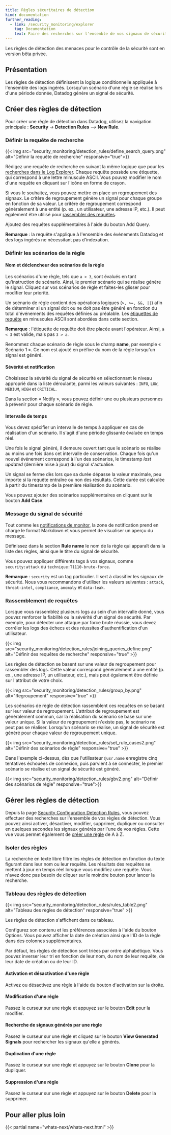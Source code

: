 ```yaml
---
title: Règles sécuritaires de détection
kind: documentation
further_reading:
  - link: /security_monitoring/explorer
    tag: Documentation
    text: Faire des recherches sur l'ensemble de vos signaux de sécurité et effectuer une analyse de la sécurité
---
```

<div class="alert alert-warning">
Les règles de détection des menaces pour le contrôle de la sécurité sont en version bêta privée.
</div>

## Présentation

Les règles de détection définissent la logique conditionnelle appliquée à l'ensemble des logs ingérés. Lorsqu'un scénario d'une règle se réalise lors d'une période donnée, Datadog génère un signal de sécurité.

## Créer des règles de détection

Pour créer une règle de détection dans Datadog, utilisez la navigation principale : **Security** → **Detection Rules** --> **New Rule**.

### Définir la requête de recherche

{{< img src="security_monitoring/detection_rules/define_search_query.png" alt="Définir la requête de recherche" responsive="true">}}

Rédigez une requête de recherche en suivant la même logique que pour les [recherches dans le Log Explorer][1]. Chaque requête possède une étiquette, qui correspond à une lettre minuscule ASCII. Vous pouvez modifier le nom d'une requête en cliquant sur l'icône en forme de crayon.

Si vous le souhaitez, vous pouvez mettre en place un regroupement des signaux. Le critère de regroupement génère un signal pour chaque groupe en fonction de sa valeur. Le critère de regroupement correspond généralement à une entité (p. ex., un utilisateur, une adresse IP, etc.). Il peut également être utilisé pour [rassembler des requêtes](#rassemblement-de-requetes).

Ajoutez des requêtes supplémentaires à l'aide du bouton Add Query.

**Remarque** : la requête s'applique à l'ensemble des événements Datadog et des logs ingérés ne nécessitant pas d'indexation.



### Définir les scénarios de la règle

#### Nom et déclencheur des scénarios de la règle

Les scénarios d'une règle, tels que `a > 3`, sont évalués en tant qu'instruction de scénario. Ainsi, le premier scénario qui se réalise génère le signal. Cliquez sur vos scénarios de règle et faites-les glisser pour modifier leur priorité.

Un scénario de règle contient des opérations logiques (`>, >=, &&, ||`) afin de déterminer si un signal doit ou ne doit pas être généré en fonction du total d'événements des requêtes définies au préalable. Les [étiquettes de requête](#definir-la-requete-de-recherche) en minuscules ASCII sont abordées dans cette section.

**Remarque** : l'étiquette de requête doit être placée avant l'opérateur. Ainsi, `a < 3` est valide, mais pas `3 > a`.

Renommez chaque scénario de règle sous le champ **name**, par exemple « Scénario 1 ». Ce nom est ajouté en préfixe du nom de la règle lorsqu'un signal est généré.

#### Sévérité et notification

Choisissez la sévérité du signal de sécurité en sélectionnant le niveau approprié dans la liste déroulante, parmi les valeurs suivantes : `INFO`, `LOW`, `MEDIUM`, `HIGH` et `CRITICAL`.

Dans la section « Notify », vous pouvez définir une ou plusieurs personnes à prévenir pour chaque scénario de règle.

#### Intervalle de temps

Vous devez spécifier un intervalle de temps à appliquer en cas de réalisation d'un scénario. Il s'agit d'une période glissante évaluée en temps réel.

Une fois le signal généré, il demeure ouvert tant que le scénario se réalise au moins une fois dans cet intervalle de conservation. Chaque fois qu'un nouvel événement correspond à l'un des scénarios, le timestamp *last updated* (dernière mise à jour) du signal s'actualise.

Un signal se ferme dès lors que sa durée dépasse la valeur maximale, peu importe si la requête entraîne ou non des résultats. Cette durée est calculée à partir du timestamp de la première réalisation du scénario.

Vous pouvez ajouter des scénarios supplémentaires en cliquant sur le bouton **Add Case**.

### Message du signal de sécurité

Tout comme les [notifications de monitor][2], la zone de notification prend en charge le format Markdown et vous permet de visualiser un aperçu du message.

Définissez dans la section **Rule name** le nom de la règle qui apparaît dans la liste des règles, ainsi que le titre du signal de sécurité.

Vous pouvez appliquer différents tags à vos signaux, comme `security:attack` ou `technique:T1110-brute-force`.

**Remarque** : `security` est un tag particulier. Il sert à classifier les signaux de sécurité. Nous vous recommandons d'utiliser les valeurs suivantes : `attack`, `threat-intel`, `compliance`, `anomaly` et `data-leak`.

### Rassemblement de requêtes

Lorsque vous rassemblez plusieurs logs au sein d'un intervalle donné, vous pouvez renforcer la fiabilité ou la sévérité d'un signal de sécurité. Par exemple, pour détecter une attaque par force brute réussie, vous devez corréler les logs des échecs et des réussites d'authentification d'un utilisateur.

{{< img src="security_monitoring/detection_rules/joining_queries_define.png" alt="Définir des requêtes de recherche" responsive="true" >}}

Les règles de détection se basent sur une valeur de regroupement pour rassembler des logs. Cette valeur correspond généralement à une entité (p. ex., une adresse IP, un utilisateur, etc.), mais peut également être définie sur l'attribut de votre choix.

{{< img src="security_monitoring/detection_rules/group_by.png" alt="Regroupement" responsive="true" >}}

Les scénarios de règle de détection rassemblent ces requêtes en se basant sur leur valeur de regroupement. L'attribut de regroupement est généralement commun, car la réalisation du scénario se base sur une valeur unique. Si la valeur de regroupement n'existe pas, le scénario ne peut pas se réaliser. Lorsqu'un scénario se réalise, un signal de sécurité est généré pour chaque valeur de regroupement unique.

{{< img src="security_monitoring/detection_rules/set_rule_cases2.png" alt="Définir des scénarios de règle" responsive="true" >}}

Dans l'exemple ci-dessus, dès que l'utilisateur `@usr.name` enregistre cinq tentatives échouées de connexion, puis parvient à se connecter, le premier scénario se réalise et un signal de sécurité est généré.

{{< img src="security_monitoring/detection_rules/gbv2.png" alt="Définir des scénarios de règle" responsive="true">}}

## Gérer les règles de détection

Depuis la page [Security Configuration Detection Rules][3], vous pouvez effectuer des recherches sur l'ensemble de vos règles de détection. Vous pouvez ainsi activer, désactiver, modifier, supprimer, dupliquer ou consulter en quelques secondes les signaux générés par l'une de vos règles. Cette vue vous permet également de [créer une règle][4] de A à Z.

### Isoler des règles

La recherche en texte libre filtre les règles de détection en fonction du texte figurant dans leur nom ou leur requête. Les résultats des requêtes se mettent à jour en temps réel lorsque vous modifiez une requête. Vous n'avez donc pas besoin de cliquer sur le moindre bouton pour lancer la recherche.

### Tableau des règles de détection

{{< img src="security_monitoring/detection_rules/rules_table2.png" alt="Tableau des règles de détection" responsive="true" >}}

Les règles de détection s'affichent dans ce tableau.

Configurez son contenu et les préférences associées à l'aide du bouton Options. Vous pouvez afficher la date de création ainsi que l'ID de la règle dans des colonnes supplémentaires.

Par défaut, les règles de détection sont triées par ordre alphabétique. Vous pouvez inverser leur tri en fonction de leur nom, du nom de leur requête, de leur date de création ou de leur ID.

#### Activation et désactivation d'une règle

Activez ou désactivez une règle à l'aide du bouton d'activation sur la droite.

#### Modification d'une règle

Passez le curseur sur une règle et appuyez sur le bouton **Edit** pour la modifier.

#### Recherche de signaux générés par une règle

Passez le curseur sur une règle et cliquez sur le bouton **View Generated Signals** pour rechercher les signaux qu'elle a générés.

#### Duplication d'une règle

Passez le curseur sur une règle et appuyez sur le bouton **Clone** pour la dupliquer.

#### Suppression d'une règle

Passez le curseur sur une règle et appuyez sur le bouton **Delete** pour la supprimer.

## Pour aller plus loin
{{< partial name="whats-next/whats-next.html" >}}



[1]: /fr/logs/explorer/search
[2]: /fr/monitors/notifications
[3]: https://app.datadoghq.com/security/configuration/rules
[4]: https://app.datadoghq.com/security/configuration/rules/new